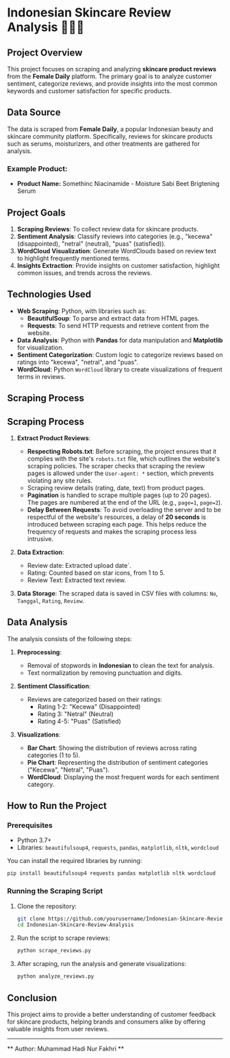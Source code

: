 # Indonesian Skincare Review Analysis 💅💆‍♀️

## Project Overview

This project focuses on scraping and analyzing **skincare product reviews** from the **Female Daily** platform. The primary goal is to analyze customer sentiment, categorize reviews, and provide insights into the most common keywords and customer satisfaction for specific products.

## Data Source

The data is scraped from **Female Daily**, a popular Indonesian beauty and skincare community platform. Specifically, reviews for skincare products such as serums, moisturizers, and other treatments are gathered for analysis.

### Example Product:
- **Product Name:** Somethinc Niacinamide - Moisture Sabi Beet Brigtening Serum

## Project Goals

1. **Scraping Reviews**: To collect review data for skincare products.
2. **Sentiment Analysis**: Classify reviews into categories (e.g., "kecewa" (disappointed), "netral" (neutral), "puas" (satisfied)).
3. **WordCloud Visualization**: Generate WordClouds based on review text to highlight frequently mentioned terms.
4. **Insights Extraction**: Provide insights on customer satisfaction, highlight common issues, and trends across the reviews.

## Technologies Used

- **Web Scraping**: Python, with libraries such as:
  - **BeautifulSoup**: To parse and extract data from HTML pages.
  - **Requests**: To send HTTP requests and retrieve content from the website.
- **Data Analysis**: Python with **Pandas** for data manipulation and **Matplotlib** for visualization.
- **Sentiment Categorization**: Custom logic to categorize reviews based on ratings into "kecewa", "netral", and "puas".
- **WordCloud**: Python `WordCloud` library to create visualizations of frequent terms in reviews.

## Scraping Process

## Scraping Process

1. **Extract Product Reviews**:
   - **Respecting Robots.txt**: Before scraping, the project ensures that it complies with the site's `robots.txt` file, which outlines the website's scraping policies. The scraper checks that scraping the review pages is allowed under the `User-agent: *` section, which prevents violating any site rules.
   - Scraping review details (rating, date, text) from product pages.
   - **Pagination** is handled to scrape multiple pages (up to 20 pages). The pages are numbered at the end of the URL (e.g., `page=1`, `page=2`).
   - **Delay Between Requests**: To avoid overloading the server and to be respectful of the website's resources, a delay of **20 seconds** is introduced between scraping each page. This helps reduce the frequency of requests and makes the scraping process less intrusive.

3. **Data Extraction**:
   - Review date: Extracted upload date`.
   - Rating: Counted based on star icons, from 1 to 5.
   - Review Text: Extracted text review.

4. **Data Storage**: The scraped data is saved in CSV files with columns: `No`, `Tanggal`, `Rating`, `Review`.

## Data Analysis

The analysis consists of the following steps:

1. **Preprocessing**:
   - Removal of stopwords in **Indonesian** to clean the text for analysis.
   - Text normalization by removing punctuation and digits.

2. **Sentiment Classification**:
   - Reviews are categorized based on their ratings:
     - Rating 1-2: "Kecewa" (Disappointed)
     - Rating 3: "Netral" (Neutral)
     - Rating 4-5: "Puas" (Satisfied)

3. **Visualizations**:
   - **Bar Chart**: Showing the distribution of reviews across rating categories (1 to 5).
   - **Pie Chart**: Representing the distribution of sentiment categories ("Kecewa", "Netral", "Puas").
   - **WordCloud**: Displaying the most frequent words for each sentiment category.

## How to Run the Project

### Prerequisites
- Python 3.7+
- Libraries: `beautifulsoup4`, `requests`, `pandas`, `matplotlib`, `nltk`, `wordcloud`

You can install the required libraries by running:

```bash
pip install beautifulsoup4 requests pandas matplotlib nltk wordcloud
```

### Running the Scraping Script

1. Clone the repository:
    ```bash
    git clone https://github.com/yourusername/Indonesian-Skincare-Review-Analysis.git
    cd Indonesian-Skincare-Review-Analysis
    ```

2. Run the script to scrape reviews:
    ```bash
    python scrape_reviews.py
    ```

3. After scraping, run the analysis and generate visualizations:
    ```bash
    python analyze_reviews.py
    ```

## Conclusion

This project aims to provide a better understanding of customer feedback for skincare products, helping brands and consumers alike by offering valuable insights from user reviews.

---

** Author: Muhammad Hadi Nur Fakhri **
